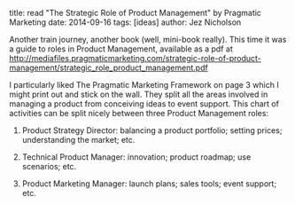 title: read "The Strategic Role of Product Management" by Pragmatic Marketing
date: 2014-09-16
tags: [ideas]
author: Jez Nicholson

​​​​Another train journey, another book (well, mini-book really). This time it was a guide to roles in Product Management​, available as a pdf at http://mediafiles.pragmaticmarketing.com/strategic-role-of-product-management/strategic_role_product_management.pdf​

I particularly liked The Pragmatic Marketing Framework on page 3 which I might print out and stick on the wall. They split all the areas involved in managing a product from conceiving ideas to event support. This chart of activities can be split nicely between three Product Management roles:

1. Product Strategy Director: balancing a product portfolio; setting prices; understanding the market​; etc.

2. Technical Product Manager: innovation; product roadmap; use scenarios; etc.

3. Product Marketing Manager: launch plans; sales tools; event support; etc.